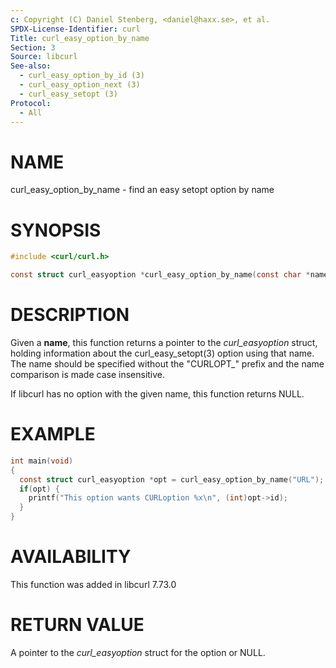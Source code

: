 ```yaml
---
c: Copyright (C) Daniel Stenberg, <daniel@haxx.se>, et al.
SPDX-License-Identifier: curl
Title: curl_easy_option_by_name
Section: 3
Source: libcurl
See-also:
  - curl_easy_option_by_id (3)
  - curl_easy_option_next (3)
  - curl_easy_setopt (3)
Protocol:
  - All
---
```


# NAME

curl_easy_option_by_name - find an easy setopt option by name

# SYNOPSIS

~~~c
#include <curl/curl.h>

const struct curl_easyoption *curl_easy_option_by_name(const char *name);
~~~

# DESCRIPTION

Given a **name**, this function returns a pointer to the
*curl_easyoption* struct, holding information about the
curl_easy_setopt(3) option using that name. The name should be specified
without the "CURLOPT_" prefix and the name comparison is made case
insensitive.

If libcurl has no option with the given name, this function returns NULL.

# EXAMPLE

~~~c
int main(void)
{
  const struct curl_easyoption *opt = curl_easy_option_by_name("URL");
  if(opt) {
    printf("This option wants CURLoption %x\n", (int)opt->id);
  }
}
~~~

# AVAILABILITY

This function was added in libcurl 7.73.0

# RETURN VALUE

A pointer to the *curl_easyoption* struct for the option or NULL.
